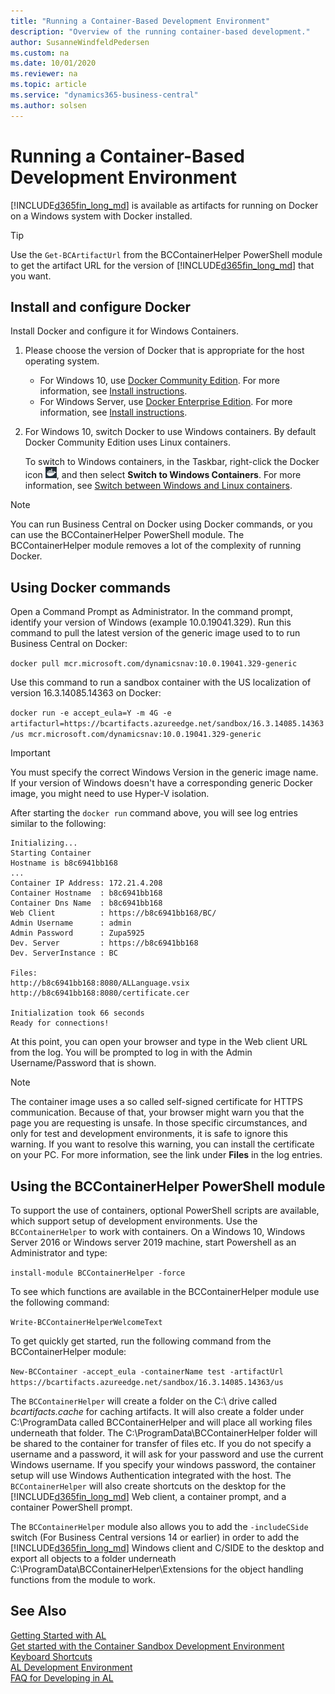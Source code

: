 ```yaml
---
title: "Running a Container-Based Development Environment"
description: "Overview of the running container-based development."
author: SusanneWindfeldPedersen
ms.custom: na
ms.date: 10/01/2020
ms.reviewer: na
ms.topic: article
ms.service: "dynamics365-business-central"
ms.author: solsen
---
```


# Running a Container-Based Development Environment
[!INCLUDE[d365fin_long_md](includes/d365fin_long_md.md)] is available as artifacts for running on Docker on a Windows system with Docker installed.


> [!TIP]  
> Use the `Get-BCArtifactUrl` from the BCContainerHelper PowerShell module to get the artifact URL for the version of [!INCLUDE[d365fin_long_md](includes/d365fin_long_md.md)] that you want.

## Install and configure Docker
Install Docker and configure it for Windows Containers.

1. Please choose the version of Docker that is appropriate for the host operating system.

    - For Windows 10, use [Docker Community Edition]( https://hub.docker.com/editions/community/docker-ce-desktop-windows).
        For more information, see [Install instructions](/virtualization/windowscontainers/quick-start/quick-start-windows-10).
    - For Windows Server, use [Docker Enterprise Edition](https://hub.docker.com/editions/enterprise/docker-ee-server-windows).
        For more information, see [Install instructions](/virtualization/windowscontainers/quick-start/quick-start-windows-server).

2. For Windows 10, switch Docker to use Windows containers. By default Docker Community Edition uses Linux containers.

    To switch to Windows containers, in the Taskbar, right-click the Docker icon ![Docker](media/docker-icon.png "Docker icon"), and then select **Switch to Windows Containers**. For more information, see [Switch between Windows and Linux containers](https://docs.docker.com/docker-for-windows/#switch-between-windows-and-linux-containers).

> [!NOTE]
> You can run Business Central on Docker using Docker commands, or you can use the BCContainerHelper PowerShell module. The BCContainerHelper module removes a lot of the complexity of running Docker.

## Using Docker commands
Open a Command Prompt as Administrator. In the command prompt, identify your version of Windows (example 10.0.19041.329). Run this command to pull the latest version of the generic image used to to run Business Central on Docker:

```docker pull mcr.microsoft.com/dynamicsnav:10.0.19041.329-generic```

Use this command to run a sandbox container with the US localization of version 16.3.14085.14363 on Docker:

```docker run -e accept_eula=Y -m 4G -e artifacturl=https://bcartifacts.azureedge.net/sandbox/16.3.14085.14363/us mcr.microsoft.com/dynamicsnav:10.0.19041.329-generic```

> [!IMPORTANT]  
> You must specify the correct Windows Version in the generic image name. If your version of Windows doesn't have a corresponding generic Docker image, you might need to use Hyper-V isolation.

After starting the `docker run` command above, you will see log entries similar to the following:

```
Initializing...
Starting Container
Hostname is b8c6941bb168
...
Container IP Address: 172.21.4.208
Container Hostname  : b8c6941bb168
Container Dns Name  : b8c6941bb168
Web Client          : https://b8c6941bb168/BC/
Admin Username      : admin
Admin Password      : Zupa5925
Dev. Server         : https://b8c6941bb168
Dev. ServerInstance : BC

Files:
http://b8c6941bb168:8080/ALLanguage.vsix
http://b8c6941bb168:8080/certificate.cer

Initialization took 66 seconds
Ready for connections!
```

At this point, you can open your browser and type in the Web client URL from the log. You will be prompted to log in with the Admin Username/Password that is shown.

> [!NOTE]  
> The container image uses a so called self-signed certificate for HTTPS communication. Because of that, your browser might warn you that the page you are requesting is unsafe. In those specific circumstances, and only for test and development environments, it is safe to ignore this warning. If you want to resolve this warning, you can install the certificate on your PC. For more information, see the link under **Files** in the log entries.

## Using the BCContainerHelper PowerShell module
To support the use of containers, optional PowerShell scripts are available, which support setup of development environments. Use the `BCContainerHelper` to work with containers. On a Windows 10, Windows Server 2016 or Windows server 2019 machine, start Powershell as an Administrator and type:

```install-module BCContainerHelper -force```

To see which functions are available in the BCContainerHelper module use the following command:

```Write-BCContainerHelperWelcomeText```

To get quickly get started, run the following command from the BCContainerHelper module:

```New-BCContainer -accept_eula -containerName test -artifactUrl https://bcartifacts.azureedge.net/sandbox/16.3.14085.14363/us```

The `BCContainerHelper` will create a folder on the C:\ drive called *bcartifacts.cache* for caching artifacts. It will also create a folder under C:\ProgramData called BCContainerHelper and will place all working files underneath that folder. The C:\ProgramData\BCContainerHelper folder will be shared to the container for transfer of files etc. If you do not specify a username and a password, it will ask for your password and use the current Windows username. If you specify your windows password, the container setup will use Windows Authentication integrated with the host. The `BCContainerHelper` will also create shortcuts on the desktop for the [!INCLUDE[d365fin_long_md](includes/d365fin_long_md.md)] Web client, a container prompt, and a container PowerShell prompt.

The `BCContainerHelper` module also allows you to add the `-includeCSide` switch (For Business Central versions 14 or earlier) in order to add the [!INCLUDE[d365fin_long_md](includes/d365fin_long_md.md)] Windows client and C/SIDE to the desktop and export all objects to a folder underneath C:\ProgramData\BCContainerHelper\Extensions for the object handling functions from the module to work.

## See Also
[Getting Started with AL](devenv-get-started.md)  
[Get started with the Container Sandbox Development Environment](devenv-get-started-container-sandbox.md)  
[Keyboard Shortcuts](devenv-keyboard-shortcuts.md)  
[AL Development Environment](devenv-reference-overview.md)  
[FAQ for Developing in AL](devenv-dev-faq.md)  

